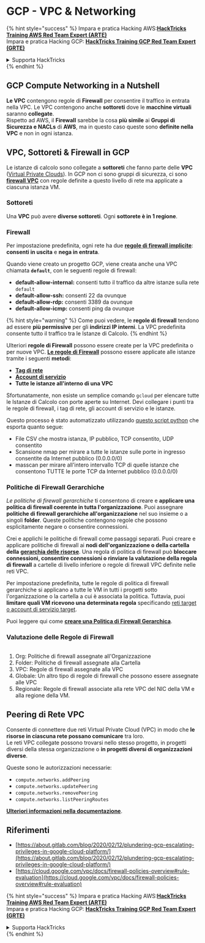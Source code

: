 # GCP - VPC & Networking

{% hint style="success" %}
Impara e pratica Hacking AWS:<img src="../../../../.gitbook/assets/image (1) (1) (1).png" alt="" data-size="line">[**HackTricks Training AWS Red Team Expert (ARTE)**](https://training.hacktricks.xyz/courses/arte)<img src="../../../../.gitbook/assets/image (1) (1) (1).png" alt="" data-size="line">\
Impara e pratica Hacking GCP: <img src="../../../../.gitbook/assets/image (2).png" alt="" data-size="line">[**HackTricks Training GCP Red Team Expert (GRTE)**<img src="../../../../.gitbook/assets/image (2).png" alt="" data-size="line">](https://training.hacktricks.xyz/courses/grte)

<details>

<summary>Supporta HackTricks</summary>

* Controlla i [**piani di abbonamento**](https://github.com/sponsors/carlospolop)!
* **Unisciti al** 💬 [**gruppo Discord**](https://discord.gg/hRep4RUj7f) o al [**gruppo telegram**](https://t.me/peass) o **seguici** su **Twitter** 🐦 [**@hacktricks\_live**](https://twitter.com/hacktricks_live)**.**
* **Condividi trucchi di hacking inviando PR ai** [**HackTricks**](https://github.com/carlospolop/hacktricks) e [**HackTricks Cloud**](https://github.com/carlospolop/hacktricks-cloud) repos di github.

</details>
{% endhint %}

## **GCP Compute Networking in a Nutshell**

**Le VPC** contengono regole di **Firewall** per consentire il traffico in entrata nella VPC. Le VPC contengono anche **sottoreti** dove le **macchine virtuali** saranno **collegate**.\
Rispetto ad AWS, il **Firewall** sarebbe la cosa **più simile** ai **Gruppi di Sicurezza e NACLs** di **AWS**, ma in questo caso queste sono **definite nella VPC** e non in ogni istanza.

## **VPC, Sottoreti & Firewall in GCP**

Le istanze di calcolo sono collegate a **sottoreti** che fanno parte delle **VPC** ([Virtual Private Clouds](https://cloud.google.com/vpc/docs/vpc)). In GCP non ci sono gruppi di sicurezza, ci sono [**firewall VPC**](https://cloud.google.com/vpc/docs/firewalls) con regole definite a questo livello di rete ma applicate a ciascuna istanza VM.

### Sottoreti

Una **VPC** può avere **diverse sottoreti**. Ogni **sottorete è in 1 regione**.

### Firewall

Per impostazione predefinita, ogni rete ha due [**regole di firewall implicite**](https://cloud.google.com/vpc/docs/firewalls#default_firewall_rules): **consenti in uscita** e **nega in entrata**.

Quando viene creato un progetto GCP, viene creata anche una VPC chiamata **`default`**, con le seguenti regole di firewall:

* **default-allow-internal:** consenti tutto il traffico da altre istanze sulla rete `default`
* **default-allow-ssh:** consenti 22 da ovunque
* **default-allow-rdp:** consenti 3389 da ovunque
* **default-allow-icmp:** consenti ping da ovunque

{% hint style="warning" %}
Come puoi vedere, le **regole di firewall** tendono ad essere **più permissive** per gli **indirizzi IP interni**. La VPC predefinita consente tutto il traffico tra le Istanze di Calcolo.
{% endhint %}

Ulteriori **regole di Firewall** possono essere create per la VPC predefinita o per nuove VPC. [**Le regole di Firewall**](https://cloud.google.com/vpc/docs/firewalls) possono essere applicate alle istanze tramite i seguenti **metodi**:

* [**Tag di rete**](https://cloud.google.com/vpc/docs/add-remove-network-tags)
* [**Account di servizio**](https://cloud.google.com/vpc/docs/firewalls#serviceaccounts)
* **Tutte le istanze all'interno di una VPC**

Sfortunatamente, non esiste un semplice comando `gcloud` per elencare tutte le Istanze di Calcolo con porte aperte su Internet. Devi collegare i punti tra le regole di firewall, i tag di rete, gli account di servizio e le istanze.

Questo processo è stato automatizzato utilizzando [questo script python](https://gitlab.com/gitlab-com/gl-security/gl-redteam/gcp_firewall_enum) che esporta quanto segue:

* File CSV che mostra istanza, IP pubblico, TCP consentito, UDP consentito
* Scansione nmap per mirare a tutte le istanze sulle porte in ingresso consentite da Internet pubblico (0.0.0.0/0)
* masscan per mirare all'intero intervallo TCP di quelle istanze che consentono TUTTE le porte TCP da Internet pubblico (0.0.0.0/0)

### Politiche di Firewall Gerarchiche <a href="#hierarchical-firewall-policies" id="hierarchical-firewall-policies"></a>

_Le politiche di firewall gerarchiche_ ti consentono di creare e **applicare una politica di firewall coerente in tutta l'organizzazione**. Puoi assegnare **politiche di firewall gerarchiche all'organizzazione** nel suo insieme o a singoli **folder**. Queste politiche contengono regole che possono esplicitamente negare o consentire connessioni.

Crei e applichi le politiche di firewall come passaggi separati. Puoi creare e applicare politiche di firewall ai **nodi dell'organizzazione o della cartella della** [**gerarchia delle risorse**](https://cloud.google.com/resource-manager/docs/cloud-platform-resource-hierarchy). Una regola di politica di firewall può **bloccare connessioni, consentire connessioni o rinviare la valutazione della regola di firewall** a cartelle di livello inferiore o regole di firewall VPC definite nelle reti VPC.

Per impostazione predefinita, tutte le regole di politica di firewall gerarchiche si applicano a tutte le VM in tutti i progetti sotto l'organizzazione o la cartella a cui è associata la politica. Tuttavia, puoi **limitare quali VM ricevono una determinata regola** specificando [reti target o account di servizio target](https://cloud.google.com/vpc/docs/firewall-policies#targets).

Puoi leggere qui come [**creare una Politica di Firewall Gerarchica**](https://cloud.google.com/vpc/docs/using-firewall-policies#gcloud).

### Valutazione delle Regole di Firewall

<figure><img src="../../../../.gitbook/assets/image (2) (1).png" alt=""><figcaption></figcaption></figure>

1. Org: Politiche di firewall assegnate all'Organizzazione
2. Folder: Politiche di firewall assegnate alla Cartella
3. VPC: Regole di firewall assegnate alla VPC
4. Globale: Un altro tipo di regole di firewall che possono essere assegnate alle VPC
5. Regionale: Regole di firewall associate alla rete VPC del NIC della VM e alla regione della VM.

## Peering di Rete VPC

Consente di connettere due reti Virtual Private Cloud (VPC) in modo che **le risorse in ciascuna rete possano comunicare** tra loro.\
Le reti VPC collegate possono trovarsi nello stesso progetto, in progetti diversi della stessa organizzazione o **in progetti diversi di organizzazioni diverse**.

Queste sono le autorizzazioni necessarie:

* `compute.networks.addPeering`
* `compute.networks.updatePeering`
* `compute.networks.removePeering`
* `compute.networks.listPeeringRoutes`

[**Ulteriori informazioni nella documentazione**](https://cloud.google.com/vpc/docs/vpc-peering).

## Riferimenti

* [https://about.gitlab.com/blog/2020/02/12/plundering-gcp-escalating-privileges-in-google-cloud-platform/](https://about.gitlab.com/blog/2020/02/12/plundering-gcp-escalating-privileges-in-google-cloud-platform/)
* [https://cloud.google.com/vpc/docs/firewall-policies-overview#rule-evaluation](https://cloud.google.com/vpc/docs/firewall-policies-overview#rule-evaluation)

{% hint style="success" %}
Impara e pratica Hacking AWS:<img src="../../../../.gitbook/assets/image (1) (1) (1).png" alt="" data-size="line">[**HackTricks Training AWS Red Team Expert (ARTE)**](https://training.hacktricks.xyz/courses/arte)<img src="../../../../.gitbook/assets/image (1) (1) (1).png" alt="" data-size="line">\
Impara e pratica Hacking GCP: <img src="../../../../.gitbook/assets/image (2).png" alt="" data-size="line">[**HackTricks Training GCP Red Team Expert (GRTE)**<img src="../../../../.gitbook/assets/image (2).png" alt="" data-size="line">](https://training.hacktricks.xyz/courses/grte)

<details>

<summary>Supporta HackTricks</summary>

* Controlla i [**piani di abbonamento**](https://github.com/sponsors/carlospolop)!
* **Unisciti al** 💬 [**gruppo Discord**](https://discord.gg/hRep4RUj7f) o al [**gruppo telegram**](https://t.me/peass) o **seguici** su **Twitter** 🐦 [**@hacktricks\_live**](https://twitter.com/hacktricks_live)**.**
* **Condividi trucchi di hacking inviando PR ai** [**HackTricks**](https://github.com/carlospolop/hacktricks) e [**HackTricks Cloud**](https://github.com/carlospolop/hacktricks-cloud) repos di github.

</details>
{% endhint %}
